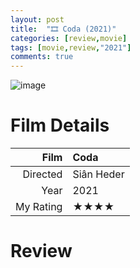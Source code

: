 ```yaml
---
layout: post
title:  "🎞️ Coda (2021)"
categories: [review,movie]
tags: [movie,review,"2021"]
comments: true
---
```


![image](https://a.ltrbxd.com/resized/film-poster/6/9/5/4/7/3/695473-coda-0-230-0-345-crop.jpg)

# Film Details

Film|Coda
--:|:--
Directed|Siân Heder
Year|2021
My Rating|★★★★

# Review